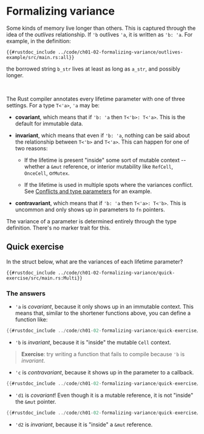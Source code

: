 # Formalizing variance

Some kinds of memory live longer than others.  This is captured through the idea
of the *outlives* relationship. If `'b` outlives `'a`, it is written as `'b: 'a`.
For example, in the definition:
```rust,norun,noplayground
{{#rustdoc_include ../code/ch01-02-formalizing-variance/outlives-example/src/main.rs:all}}
```
the borrowed string `b_str` lives at least as long as `a_str`, and possibly longer.

&nbsp;

The Rust compiler annotates every lifetime parameter with one of three settings.
For a type `T<'a>`, `'a` may be:
  * **covariant**, which means that if `'b: 'a` then `T<'b>: T<'a>`. This is the
  default for immutable data.

  * **invariant**, which means that even if `'b: 'a`, nothing can be said about
  the relationship between `T<'b>` and `T<'a>`. This can happen for one of two reasons:
     * If the lifetime is present "inside" some sort of mutable context -- whether
     a `&mut` reference, or interior mutability like `RefCell`, `OnceCell`, or`Mutex`.

     * If the lifetime is used in multiple spots where the variances conflict.
     See [Conflicts and type parameters](./ch01-03-conflicts-and-type-parameters.md) for
     an example.
  
  * **contravariant**, which means that if `'b: 'a` then `T<'a>: T<'b>`. This is
  uncommon and only shows up in parameters to `fn` pointers.
  
The variance of a parameter is determined entirely through the type definition.
There's no marker trait for this.

## Quick exercise
In the struct below, what are the variances of each lifetime parameter?
```rust,norun,noplayground
{{#rustdoc_include ../code/ch01-02-formalizing-variance/quick-exercise/src/main.rs:Multi}}
```

### The answers
* `'a` is *covariant*, because it only shows up in an immutable context.
This means that, similar to the shortener functions above, you can define a function like:
```rust
{{#rustdoc_include ../code/ch01-02-formalizing-variance/quick-exercise/src/main.rs:a}}
```

* `'b` is *invariant*, because it is "inside" the mutable `Cell` context.
> **Exercise**: try writing a function that fails to compile because `'b` is *invariant*.

* `'c` is *contravariant*, because it shows up in the parameter to a callback.
```rust
{{#rustdoc_include ../code/ch01-02-formalizing-variance/quick-exercise/src/main.rs:c}}
```

* `'d1` is *covariant*! Even though it is a mutable reference, it is not "inside" the `&mut` pointer.
```rust
{{#rustdoc_include ../code/ch01-02-formalizing-variance/quick-exercise/src/main.rs:d1}}
```

* `'d2` is *invariant*, because it is "inside" a `&mut` reference.
